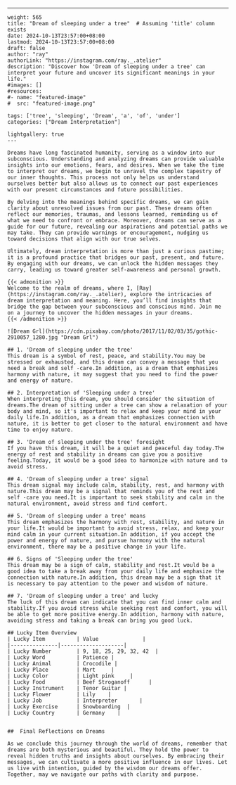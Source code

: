 ---
    weight: 565
    title: "Dream of sleeping under a tree"  # Assuming 'title' column exists
    date: 2024-10-13T23:57:00+08:00
    lastmod: 2024-10-13T23:57:00+08:00
    draft: false
    author: "ray"
    authorLink: "https://instagram.com/ray._.atelier"
    description: "Discover how 'Dream of sleeping under a tree' can interpret your future and uncover its significant meanings in your life."
    #images: []
    #resources:
    #- name: "featured-image"
    #  src: "featured-image.png"
    
    tags: ['tree', 'sleeping', 'Dream', 'a', 'of', 'under']
    categories: ["Dream Interpretation"]
    
    lightgallery: true
    ---
    
    Dreams have long fascinated humanity, serving as a window into our subconscious. Understanding and analyzing dreams can provide valuable insights into our emotions, fears, and desires. When we take the time to interpret our dreams, we begin to unravel the complex tapestry of our inner thoughts. This process not only helps us understand ourselves better but also allows us to connect our past experiences with our present circumstances and future possibilities.
    
    By delving into the meanings behind specific dreams, we can gain clarity about unresolved issues from our past. These dreams often reflect our memories, traumas, and lessons learned, reminding us of what we need to confront or embrace. Moreover, dreams can serve as a guide for our future, revealing our aspirations and potential paths we may take. They can provide warnings or encouragement, nudging us toward decisions that align with our true selves.
    
    Ultimately, dream interpretation is more than just a curious pastime; it is a profound practice that bridges our past, present, and future. By engaging with our dreams, we can unlock the hidden messages they carry, leading us toward greater self-awareness and personal growth.
    
    {{< admonition >}}
    Welcome to the realm of dreams, where I, [Ray](https://instagram.com/ray._.atelier), explore the intricacies of dream interpretation and meaning. Here, you’ll find insights that bridge the gap between your subconscious and conscious mind. Join me on a journey to uncover the hidden messages in your dreams.
    {{< /admonition >}}
    
    ![Dream Grl](https://cdn.pixabay.com/photo/2017/11/02/03/35/gothic-2910057_1280.jpg "Dream Grl")
    
    ## 1. 'Dream of sleeping under the tree'
    This dream is a symbol of rest, peace, and stability.You may be stressed or exhausted, and this dream can convey a message that you need a break and self -care.In addition, as a dream that emphasizes harmony with nature, it may suggest that you need to find the power and energy of nature.
    
    ## 2. Interpretation of 'Sleeping under a tree'
    When interpreting this dream, you should consider the situation of dreams.The dream of sitting under a tree can show a relaxation of your body and mind, so it's important to relax and keep your mind in your daily life.In addition, as a dream that emphasizes connection with nature, it is better to get closer to the natural environment and have time to enjoy nature.
    
    ## 3. 'Dream of sleeping under the tree' foresight
    If you have this dream, it will be a quiet and peaceful day today.The energy of rest and stability in dreams can give you a positive feeling.Today, it would be a good idea to harmonize with nature and to avoid stress.
    
    ## 4. 'Dream of sleeping under a tree' signal
    This dream signal may include calm, stability, rest, and harmony with nature.This dream may be a signal that reminds you of the rest and self -care you need.It is important to seek stability and calm in the natural environment, avoid stress and find comfort.
    
    ## 5. 'Dream of sleeping under a tree' means
    This dream emphasizes the harmony with rest, stability, and nature in your life.It would be important to avoid stress, relax, and keep your mind calm in your current situation.In addition, if you accept the power and energy of nature, and pursue harmony with the natural environment, there may be a positive change in your life.
    
    ## 6. Signs of 'Sleeping under the tree'
    This dream may be a sign of calm, stability and rest.It would be a good idea to take a break away from your daily life and emphasize the connection with nature.In addition, this dream may be a sign that it is necessary to pay attention to the power and wisdom of nature.
    
    ## 7. 'Dream of sleeping under a tree' and lucky
    The luck of this dream can indicate that you can find inner calm and stability.If you avoid stress while seeking rest and comfort, you will be able to get more positive energy.In addition, harmony with nature, avoiding stress and taking a break can bring you good luck.
    
    ## Lucky Item Overview
    | Lucky Item          | Value              |
    |---------------|--------------------|
    | Lucky Number        | 9, 18, 25, 29, 32, 42  |
    | Lucky Word          | Patience |
    | Lucky Animal        | Crocodile |
    | Lucky Place         | Mart     |
    | Lucky Color         | Light pink     |
    | Lucky Food          | Beef Stroganoff      |
    | Lucky Instrument    | Tenor Guitar |
    | Lucky Flower        | Lily    |
    | Lucky Job           | Interpreter       |
    | Lucky Exercise      | Snowboarding  |
    | Lucky Country       | Germany    |
    
    
    ##  Final Reflections on Dreams
    
    As we conclude this journey through the world of dreams, remember that dreams are both mysterious and beautiful. They hold the power to reveal hidden truths and insights about ourselves. By embracing their messages, we can cultivate a more positive influence in our lives. Let us live with intention, guided by the wisdom our dreams offer. Together, may we navigate our paths with clarity and purpose.
    